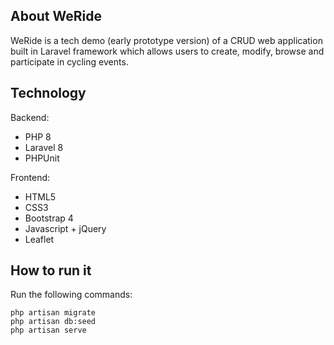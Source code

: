## About WeRide

WeRide is a tech demo (early prototype version) of a CRUD web application built in Laravel framework
which allows users to create, modify, browse and participate in cycling events.  

## Technology
Backend:
- PHP 8
- Laravel 8
- PHPUnit    

Frontend:
- HTML5
- CSS3
- Bootstrap 4
- Javascript + jQuery
- Leaflet


## How to run it

Run the following commands: 
 
`php artisan migrate`  
`php artisan db:seed`  
`php artisan serve`  

